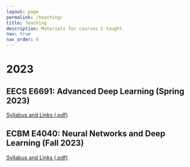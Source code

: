 ```yaml
---
layout: page
permalink: /teaching/
title: Teaching
description: Materials for courses I taught.
nav: true
nav_order: 6
---
```


# 2023

## EECS E6691: Advanced Deep Learning (Spring 2023)

[Syllabus and Links (.pdf)](https://mkturkcan.github.io/assets/pdf/E4040_Syllabus.pdf)

## ECBM E4040: Neural Networks and Deep Learning (Fall 2023)

[Syllabus and Links (.pdf)](https://mkturkcan.github.io/assets/pdf/E4040_Syllabus.pdf)
